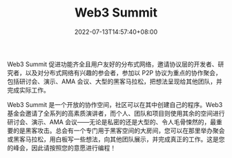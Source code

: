 ﻿---
weight: 
title: "Web3 Summit"
description: "Web3 Summit 促进功能齐全且用户友好的分布式网络，邀请协议层的开发者、研究者，以及对分布式网络有兴趣的参会者，参加以 P2P 协议为重点的协作聚会，包括研讨会、演示、AMA 会议..."
date: 2022-07-13T14:57:40+08:00
lastmod: 2022-07-13T14:57:40+08:00
draft: false
authors: ["Simon"]
featuredImage: "web3-summit.jpg"
link: "https://web3summit.com"
tags: ["元宇宙社区","Web3 Summit"]
categories: ["navigation"]
navigation: ["元宇宙社区"]
lightgallery: true
toc: true
pinned: false
recommend: false
recommend1: false
---
Web3 Summit 促进功能齐全且用户友好的分布式网络，邀请协议层的开发者、研究者，以及对分布式网络有兴趣的参会者，参加以 P2P 协议为重点的协作聚会，包括研讨会、演示、AMA 会议、大型的黑客马拉松，把想法呈现给其他团队，并完成实际工作。

Web3 Summit 是一个开放的协作空间，社区可以在其中创建自己的程序。Web3 基金会邀请了全系列的高素质演讲者，而个人、团队和项目则使用其余的空间进行研讨会、演示、AMA 会议——无论是私密的还是大型的、令人毛骨悚然的，最重要的是黑客攻击。总会有一个专门用于黑客空间的大房间，您可以在那里举办聚会或黑客马拉松，用白板写一些想法，向其他团队展示，并完成真正的工作。这是您的峰会，因此请按照您的意愿进行编程！